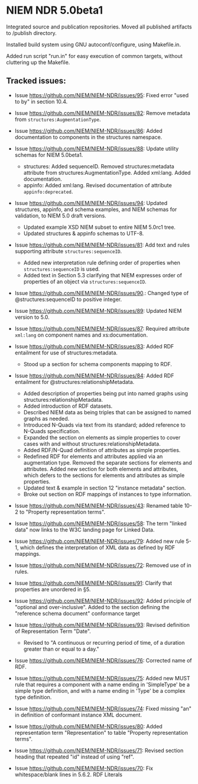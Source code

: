 
# NIEM NDR 5.0beta1

Integrated source and publication repositories. Moved all published artifacts to /publish directory.

Installed build system using GNU autoconf/configure, using Makefile.in.

Added run script "run.in" for easy execution of common targets, without cluttering up the Makefile.

## Tracked issues:

- Issue https://github.com/NIEM/NIEM-NDR/issues/95: Fixed error "used to by" in section 10.4.

- Issue https://github.com/NIEM/NIEM-NDR/issues/82: Remove metadata from `structures:AugmentationType`.

- Issue https://github.com/NIEM/NIEM-NDR/issues/86: Added documentation to components in the structures namespace.

- Issue https://github.com/NIEM/NIEM-NDR/issues/88: Update utility schemas for NIEM 5.0beta1.
    - structures: Added sequenceID.  Removed structures:metadata attribute from structures:AugmentationType. Added xml:lang. Added documentation.
    - appinfo: Added xml:lang. Revised documentation of attribute `appinfo:deprecated`.

- Issue https://github.com/NIEM/NIEM-NDR/issues/94: Updated structures, appinfo, and schema examples, and NIEM schemas for validation, to NIEM 5.0 draft versions.
    - Updated example XSD NIEM subset to entire NIEM 5.0rc1 tree.
    - Updated structures & appinfo schemas to UTF-8.

- Issue https://github.com/NIEM/NIEM-NDR/issues/81: Add text and rules supporting attribute `structures:sequenceID`.
    - Added new interpretation rule defining order of properties when `structures:sequenceID` is used.
    - Added text in Section 5.3 clarifying that NIEM expresses order of properties of an object via `structures:sequenceID`.

- Issue https://github.com/NIEM/NIEM-NDR/issues/90.: Changed type of @structures:sequenceID to positive integer.

- Issue https://github.com/NIEM/NIEM-NDR/issues/89: Updated NIEM version to 5.0.

- Issue https://github.com/NIEM/NIEM-NDR/issues/87: Required attribute `xml:lang` on component names and xs:documentation.

- Issue https://github.com/NIEM/NIEM-NDR/issues/83: Added RDF entailment for use of structures:metadata.
    - Stood up a section for schema components mapping to RDF.

- Issue https://github.com/NIEM/NIEM-NDR/issues/84: Added RDF entailment for @structures:relationshipMetadata.
    - Added description of properties being put into named graphs using structures:relationshipMetadata.
    - Added introduction of RDF datasets.
    - Described NIEM data as being triples that can be assigned to named graphs as needed.
    - Introduced N-Quads via text from its standard; added reference to N-Quads specification.
    - Expanded the section on elements as simple properties to cover cases with and without structures:relationshipMetadata.
    - Added RDF/N-Quad definition of attributes as simple properties.
    - Redefined RDF for elements and attributes applied via an augmentation type. Removed the separate sections for elements and attributes. Added new section for both elements and attributes, which defers to the sections for elements and attributes as simple properties.
    - Updated text & example in section 12 "instance metadata" section.
    - Broke out section on RDF mappings of instances to type information.

- Issue https://github.com/NIEM/NIEM-NDR/issues/43: Renamed table 10-2 to "Property representation terms".

- Issue https://github.com/NIEM/NIEM-NDR/issues/58: The term "linked data" now links to the W3C landing page for Linked Data.

- Issue https://github.com/NIEM/NIEM-NDR/issues/79: Added new rule 5-1, which defines the interpretation of XML data as defined by RDF mappings.

- Issue https://github.com/NIEM/NIEM-NDR/issues/72: Removed use of <namespace-uri-for-prefix> in rules.

- Issue https://github.com/NIEM/NIEM-NDR/issues/91: Clarify that properties are unordered in §5.

- Issue https://github.com/NIEM/NIEM-NDR/issues/92: Added principle of "optional and over-inclusive". Added to the section defining the "reference schema document" conformance target

- Issue https://github.com/NIEM/NIEM-NDR/issues/93: Revised definition of Representation Term "Date".
  - Revised to "A continuous or recurring period of time, of a duration greater than or equal to a day."

- Issue https://github.com/NIEM/NIEM-NDR/issues/76: Corrected name of RDF.

- Issue https://github.com/NIEM/NIEM-NDR/issues/75: Added new MUST rule that requires a component with a name ending in 'SimpleType' be a simple type definition, and with a name ending in 'Type' be a complex type definition.

- Issue https://github.com/NIEM/NIEM-NDR/issues/74: Fixed missing "an" in definition of conformant instance XML document.

- Issue https://github.com/NIEM/NIEM-NDR/issues/80: Added representation term "Representation" to table "Property representation terms".

- Issue https://github.com/NIEM/NIEM-NDR/issues/71: Revised section heading that repeated "id" instead of using "ref".

- Issue https://github.com/NIEM/NIEM-NDR/issues/70: Fix whitespace/blank lines in 5.6.2. RDF Literals

